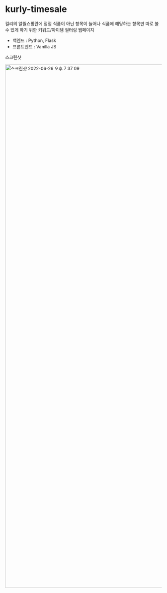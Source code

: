 # kurly-timesale

컬리의 알뜰쇼핑란에 점점 식품이 아닌 항목이 늘어나 식품에 해당하는 항목만 따로 볼 수 있게 하기 위한 키워드/아이템 필터링 웹페이지

- 백엔드 : Python, Flask
- 프론트엔드 : Vanilla JS

스크린샷

<img width="1680" alt="스크린샷 2022-06-26 오후 7 37 09" src="https://user-images.githubusercontent.com/91299806/175810396-408fa1cc-ba08-42f7-9beb-91756a28f155.png">
